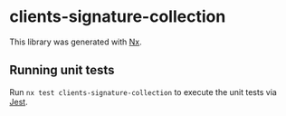 # clients-signature-collection

This library was generated with [Nx](https://nx.dev).

## Running unit tests

Run `nx test clients-signature-collection` to execute the unit tests via [Jest](https://jestjs.io).
